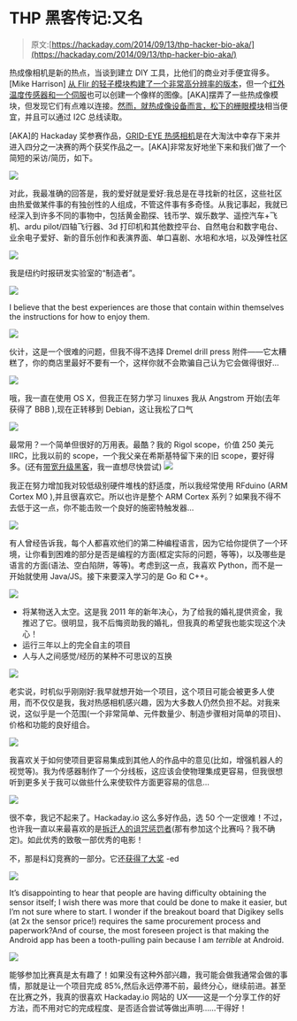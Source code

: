 # THP 黑客传记:又名

> 原文:[https://hackaday.com/2014/09/13/thp-hacker-bio-aka/](https://hackaday.com/2014/09/13/thp-hacker-bio-aka/)

热成像相机是新的热点，当谈到建立 DIY 工具，比他们的商业对手便宜得多。[Mike Harrison] [从 Flir 的轻子模块构建了一个非常高分辨率的版本](http://hackaday.com/2014/09/07/building-the-worlds-smallest-thermal-camera/)，但一个[红外温度传感器和一个伺服](http://hackaday.com/2013/12/01/diy-thermal-imaging-camera/)也可以创建一个像样的图像。[AKA]摆弄了一些热成像模块，但发现它们有点难以连接。[然而，就热成像设备而言，松下的栅眼模块](http://na.industrial.panasonic.com/products/sensors/sensors-automotive-industrial-applications/grid-eye-infrared-array-sensor)相当便宜，并且可以通过 I2C 总线读取。

[AKA]的 Hackaday 奖参赛作品，[GRID-EYE 热感相机](http://hackaday.io/project/1389-GRID-EYE-BLE-capable-thermal-camera)是在大淘汰中幸存下来并进入四分之一决赛的两个获奖作品之一。[AKA]非常友好地坐下来和我们做了一个简短的采访/简历，如下。

![](../Images/983edfb4479ac11c47b28dc31d15a7ba.png)

对此，我最准确的回答是，我的爱好就是爱好:我总是在寻找新的社区，这些社区由热爱做某件事的有独创性的人组成，不管这件事有多奇怪。从我记事起，我就已经深入到许多不同的事物中，包括黄金勘探、钱币学、娱乐数学、遥控汽车+飞机、ardu pilot/四轴飞行器、3d 打印机和其他数控平台、自然电台和数字电台、业余电子爱好、新的音乐创作和表演界面、单口喜剧、水培和水培，以及弹性社区

![](../Images/b36bf05c59a5770a2c567b59107c46e0.png)

我是纽约时报研发实验室的“制造者”。

![](../Images/c4d9d090a3f9b6720f8c94bffa417268.png)

I believe that the best experiences are those that contain within themselves the instructions for how to enjoy them.

![](../Images/2950b3a70998217c82ed88bec26f9e07.png)

伙计，这是一个很难的问题，但我不得不选择 Dremel drill press 附件——它太糟糕了，你的商店里最好不要有一个，这样你就不会欺骗自己认为它会做得很好…

![](../Images/456fe19f156fdd97e4a0e05e5ae85a33.png)

哦，我一直在使用 OS X，但我正在努力学习 linuxes 我从 Angstrom 开始(去年获得了 BBB ),现在正转移到 Debian，这让我松了口气

![](../Images/86cb90b2c0b6af0a653ce112a7f83607.png)

最常用？一个简单但很好的万用表。最酷？我的 Rigol scope，价值 250 美元 IIRC，比我以前的 scope，一个我父亲在希斯基特留下来的旧 scope，要好得多。(还有[带宽升级黑客](http://hackaday.com/2013/07/02/unlocking-a-rigol-scope-once-again/)，我一直想尽快尝试)
![](../Images/038235f8ab43ba866b3c99353ae9f7f6.png)

我正在努力增加我对较低级别硬件堆栈的舒适度，所以我经常使用 RFduino (ARM Cortex M0 ),并且很喜欢它。所以也许是整个 ARM Cortex 系列？如果我不得不去低于这一点，你不能击败一个良好的施密特触发器…

![](../Images/308a7648f6e9856896236bbb41dc80a5.png)

有人曾经告诉我，每个人都喜欢他们的第二种编程语言，因为它给你提供了一个环境，让你看到困难的部分是否是编程的方面(框定实际的问题，等等)，以及哪些是语言的方面(语法、空白陷阱，等等)。考虑到这一点，我喜欢 Python，而不是一开始就使用 Java/JS。接下来要深入学习的是 Go 和 C++。

![](../Images/d015faab202bc036580668d46d45464b.png)

*   将某物送入太空。这是我 2011 年的新年决心，为了给我的婚礼提供资金，我推迟了它。很明显，我不后悔资助我的婚礼，但我真的希望我也能实现这个决心！
*   运行三年以上的完全自主的项目
*   人与人之间感觉/经历的某种不可思议的互换

![](../Images/b695bbab69a146f980245f1ec391f5f7.png)

老实说，时机似乎刚刚好:我早就想开始一个项目，这个项目可能会被更多人使用，而不仅仅是我，我对热感相机感兴趣，因为大多数人仍然负担不起。对我来说，这似乎是一个范围(一个非常简单、元件数量少、制造步骤相对简单的项目)、价格和功能的良好组合。

![](../Images/26b388b1f6d5a125ea547842470c6012.png)

我喜欢关于如何使项目更容易集成到其他人的作品中的意见(比如，增强机器人的视觉等)。我为传感器制作了一个分线板，这应该会使物理集成更容易，但我很想听到更多关于我可以做些什么来使软件方面更容易的信息…

![](../Images/696713e81e03f54f23cda21f65a63da1.png)

很不幸，我记不起来了。Hackaday.io 这么多好作品，选 50 个一定很难！不过，也许我一直以来最喜欢的是[拆迁人的诅咒惩罚者](https://hackaday.io/project/531-Demolition-Man-Verbal-Morality-Statute-Monitor)(那有参加这个比赛吗？我不确定)。如此优秀的致敬一部优秀的电影！

不，那是科幻竞赛的一部分。它还[获得了大奖](http://hackaday.com/2014/05/08/sci-fi-contest-winners/) -ed

![](../Images/1f48babecd6b5224565c529d357d07be.png)

It’s disappointing to hear that people are having difficulty obtaining the sensor itself; I wish there was more that could be done to make it easier, but I’m not sure where to start. I wonder if the breakout board that Digikey sells (at 2x the sensor price!) requires the same procurement process and paperwork?And of course, the most foreseen project is that making the Android app has been a tooth-pulling pain because I am *terrible* at Android.

![](../Images/36c52c100252555bce794cb8b9d39da7.png)

能够参加比赛真是太有趣了！如果没有这种外部兴趣，我可能会做我通常会做的事情，那就是让一个项目完成 85%,然后永远停滞不前，最终分心，继续前进。甚至在比赛之外，我真的很喜欢 Hackaday.io 网站的 UX——这是一个分享工作的好方法，而不用对它的完成程度、是否适合尝试等做出声明……干得好！